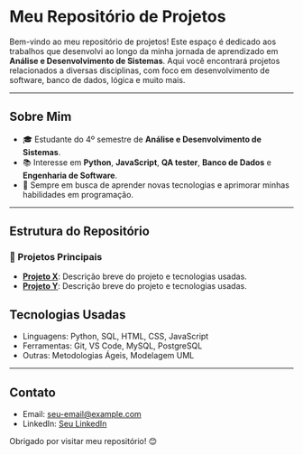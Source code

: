 # Meu Repositório de Projetos

Bem-vindo ao meu repositório de projetos! Este espaço é dedicado aos trabalhos que desenvolvi ao longo da minha jornada de aprendizado em **Análise e Desenvolvimento de Sistemas**. Aqui você encontrará projetos relacionados a diversas disciplinas, com foco em desenvolvimento de software, banco de dados, lógica e muito mais.

---

## Sobre Mim

- 🎓 Estudante do 4º semestre de **Análise e Desenvolvimento de Sistemas**.
- 📚 Interesse em **Python**, **JavaScript**, **QA tester**, **Banco de Dados** e **Engenharia de Software**.
- 🚀 Sempre em busca de aprender novas tecnologias e aprimorar minhas habilidades em programação.

---

## Estrutura do Repositório

### 🚀 Projetos Principais

- **[Projeto X](link)**: Descrição breve do projeto e tecnologias usadas.
- **[Projeto Y](link)**: Descrição breve do projeto e tecnologias usadas.


## Tecnologias Usadas

- Linguagens: Python, SQL, HTML, CSS, JavaScript
- Ferramentas: Git, VS Code, MySQL, PostgreSQL
- Outras: Metodologias Ágeis, Modelagem UML

---


## Contato

- Email: [seu-email@example.com](mailto:seu-email@example.com)
- LinkedIn: [Seu LinkedIn](https://www.linkedin.com/in/seu-perfil)

Obrigado por visitar meu repositório! 😊
